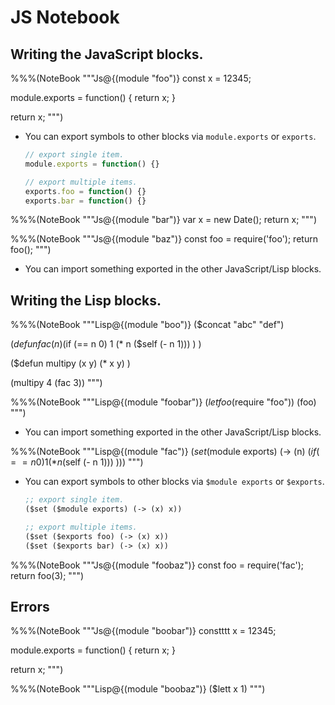 # JS Notebook



## Writing the JavaScript blocks.


%%%(NoteBook """Js@{(module "foo")}
const x = 12345;

module.exports = function() {
    return x;
}

return x;
""")

* You can export symbols to other blocks via `module.exports` or `exports`.
    ```javascript
    // export single item.
    module.exports = function() {}

    // export multiple items.
    exports.foo = function() {}
    exports.bar = function() {}
    ```



%%%(NoteBook """Js@{(module "bar")}
var x = new Date();
return x;
""")



%%%(NoteBook """Js@{(module "baz")}
const foo = require('foo');
return foo();
""")

* You can import something exported in the other JavaScript/Lisp blocks.



## Writing the Lisp blocks.

%%%(NoteBook """Lisp@{(module "boo")}
($concat "abc" "def")

($defun fac (n)
    ($if (== n 0)
        1
        (* n ($self (- n 1))) ) )

($defun multipy (x y)
    (* x y) )

(multipy 4 (fac 3))
""")



%%%(NoteBook """Lisp@{(module "foobar")}
($let foo ($require "foo"))
(foo)
""")

* You can import something exported in the other JavaScript/Lisp blocks.


%%%(NoteBook """Lisp@{(module "fac")}
($set ($module exports) (-> (n)
    ($if (== n 0)
        1
        (* n ($self (- n 1))) )))
""")

* You can export symbols to other blocks via `$module exports` or `$exports`.
    ```lisp
    ;; export single item.
    ($set ($module exports) (-> (x) x))

    ;; export multiple items.
    ($set ($exports foo) (-> (x) x))
    ($set ($exports bar) (-> (x) x))
    ```



%%%(NoteBook """Js@{(module "foobaz")}
const foo = require('fac');
return foo(3);
""")



## Errors

%%%(NoteBook """Js@{(module "boobar")}
constttt x = 12345;

module.exports = function() {
    return x;
}

return x;
""")



%%%(NoteBook """Lisp@{(module "boobaz")}
($lett x 1)
""")

